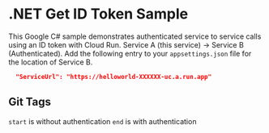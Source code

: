 # .NET Get ID Token Sample

This Google C# sample demonstrates authenticated service to service calls using an ID token with Cloud Run.  Service A (this service) -> Service B (Authenticated).  Add the following entry to your `appsettings.json` file for the location of Service B.

```json
  "ServiceUrl": "https://helloworld-XXXXXX-uc.a.run.app"
```
## Git Tags

`start` is without authentication
`end` is with authentication

